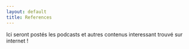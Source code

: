 ```yaml
---
layout: default
title: References
---
```


Ici seront postés les podcasts et autres contenus interessant trouvé sur internet !